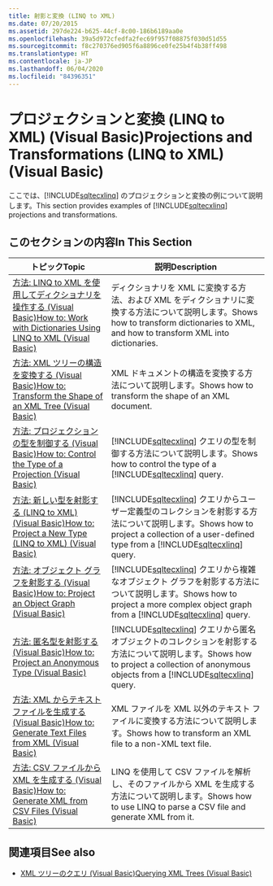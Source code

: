 ```yaml
---
title: 射影と変換 (LINQ to XML)
ms.date: 07/20/2015
ms.assetid: 297de224-b625-44cf-8c00-186b6189aa0e
ms.openlocfilehash: 39a5d972cfedfa2fec69f957f08875f030d51d55
ms.sourcegitcommit: f8c270376ed905f6a8896ce0fe25b4f4b38ff498
ms.translationtype: HT
ms.contentlocale: ja-JP
ms.lasthandoff: 06/04/2020
ms.locfileid: "84396351"
---
```

# <a name="projections-and-transformations-linq-to-xml-visual-basic"></a><span data-ttu-id="fc097-102">プロジェクションと変換 (LINQ to XML) (Visual Basic)</span><span class="sxs-lookup"><span data-stu-id="fc097-102">Projections and Transformations (LINQ to XML) (Visual Basic)</span></span>
<span data-ttu-id="fc097-103">ここでは、[!INCLUDE[sqltecxlinq](~/includes/sqltecxlinq-md.md)] のプロジェクションと変換の例について説明します。</span><span class="sxs-lookup"><span data-stu-id="fc097-103">This section provides examples of [!INCLUDE[sqltecxlinq](~/includes/sqltecxlinq-md.md)] projections and transformations.</span></span>  
  
## <a name="in-this-section"></a><span data-ttu-id="fc097-104">このセクションの内容</span><span class="sxs-lookup"><span data-stu-id="fc097-104">In This Section</span></span>  
  
|<span data-ttu-id="fc097-105">トピック</span><span class="sxs-lookup"><span data-stu-id="fc097-105">Topic</span></span>|<span data-ttu-id="fc097-106">説明</span><span class="sxs-lookup"><span data-stu-id="fc097-106">Description</span></span>|  
|-----------|-----------------|  
|[<span data-ttu-id="fc097-107">方法: LINQ to XML を使用してディクショナリを操作する (Visual Basic)</span><span class="sxs-lookup"><span data-stu-id="fc097-107">How to: Work with Dictionaries Using LINQ to XML (Visual Basic)</span></span>](how-to-work-with-dictionaries-using-linq-to-xml.md)|<span data-ttu-id="fc097-108">ディクショナリを XML に変換する方法、および XML をディクショナリに変換する方法について説明します。</span><span class="sxs-lookup"><span data-stu-id="fc097-108">Shows how to transform dictionaries to XML, and how to transform XML into dictionaries.</span></span>|  
|[<span data-ttu-id="fc097-109">方法: XML ツリーの構造を変換する (Visual Basic)</span><span class="sxs-lookup"><span data-stu-id="fc097-109">How to: Transform the Shape of an XML Tree (Visual Basic)</span></span>](how-to-transform-the-shape-of-an-xml-tree.md)|<span data-ttu-id="fc097-110">XML ドキュメントの構造を変換する方法について説明します。</span><span class="sxs-lookup"><span data-stu-id="fc097-110">Shows how to transform the shape of an XML document.</span></span>|  
|[<span data-ttu-id="fc097-111">方法: プロジェクションの型を制御する (Visual Basic)</span><span class="sxs-lookup"><span data-stu-id="fc097-111">How to: Control the Type of a Projection (Visual Basic)</span></span>](how-to-control-the-type-of-a-projection.md)|<span data-ttu-id="fc097-112">[!INCLUDE[sqltecxlinq](~/includes/sqltecxlinq-md.md)] クエリの型を制御する方法について説明します。</span><span class="sxs-lookup"><span data-stu-id="fc097-112">Shows how to control the type of a [!INCLUDE[sqltecxlinq](~/includes/sqltecxlinq-md.md)] query.</span></span>|  
|[<span data-ttu-id="fc097-113">方法: 新しい型を射影する (LINQ to XML) (Visual Basic)</span><span class="sxs-lookup"><span data-stu-id="fc097-113">How to: Project a New Type (LINQ to XML) (Visual Basic)</span></span>](how-to-project-a-new-type-linq-to-xml.md)|<span data-ttu-id="fc097-114">[!INCLUDE[sqltecxlinq](~/includes/sqltecxlinq-md.md)] クエリからユーザー定義型のコレクションを射影する方法について説明します。</span><span class="sxs-lookup"><span data-stu-id="fc097-114">Shows how to project a collection of a user-defined type from a [!INCLUDE[sqltecxlinq](~/includes/sqltecxlinq-md.md)] query.</span></span>|  
|[<span data-ttu-id="fc097-115">方法: オブジェクト グラフを射影する (Visual Basic)</span><span class="sxs-lookup"><span data-stu-id="fc097-115">How to: Project an Object Graph (Visual Basic)</span></span>](how-to-project-an-object-graph.md)|<span data-ttu-id="fc097-116">[!INCLUDE[sqltecxlinq](~/includes/sqltecxlinq-md.md)] クエリから複雑なオブジェクト グラフを射影する方法について説明します。</span><span class="sxs-lookup"><span data-stu-id="fc097-116">Shows how to project a more complex object graph from a [!INCLUDE[sqltecxlinq](~/includes/sqltecxlinq-md.md)] query.</span></span>|  
|[<span data-ttu-id="fc097-117">方法: 匿名型を射影する (Visual Basic)</span><span class="sxs-lookup"><span data-stu-id="fc097-117">How to: Project an Anonymous Type (Visual Basic)</span></span>](how-to-project-an-anonymous-type.md)|<span data-ttu-id="fc097-118">[!INCLUDE[sqltecxlinq](~/includes/sqltecxlinq-md.md)] クエリから匿名オブジェクトのコレクションを射影する方法について説明します。</span><span class="sxs-lookup"><span data-stu-id="fc097-118">Shows how to project a collection of anonymous objects from a [!INCLUDE[sqltecxlinq](~/includes/sqltecxlinq-md.md)] query.</span></span>|  
|[<span data-ttu-id="fc097-119">方法: XML からテキスト ファイルを生成する (Visual Basic)</span><span class="sxs-lookup"><span data-stu-id="fc097-119">How to: Generate Text Files from XML (Visual Basic)</span></span>](how-to-generate-text-files-from-xml.md)|<span data-ttu-id="fc097-120">XML ファイルを XML 以外のテキスト ファイルに変換する方法について説明します。</span><span class="sxs-lookup"><span data-stu-id="fc097-120">Shows how to transform an XML file to a non-XML text file.</span></span>|  
|[<span data-ttu-id="fc097-121">方法: CSV ファイルから XML を生成する (Visual Basic)</span><span class="sxs-lookup"><span data-stu-id="fc097-121">How to: Generate XML from CSV Files (Visual Basic)</span></span>](how-to-generate-xml-from-csv-files.md)|<span data-ttu-id="fc097-122">LINQ を使用して CSV ファイルを解析し、そのファイルから XML を生成する方法について説明します。</span><span class="sxs-lookup"><span data-stu-id="fc097-122">Shows how to use LINQ to parse a CSV file and generate XML from it.</span></span>|  
  
## <a name="see-also"></a><span data-ttu-id="fc097-123">関連項目</span><span class="sxs-lookup"><span data-stu-id="fc097-123">See also</span></span>

- [<span data-ttu-id="fc097-124">XML ツリーのクエリ (Visual Basic)</span><span class="sxs-lookup"><span data-stu-id="fc097-124">Querying XML Trees (Visual Basic)</span></span>](querying-xml-trees.md)
